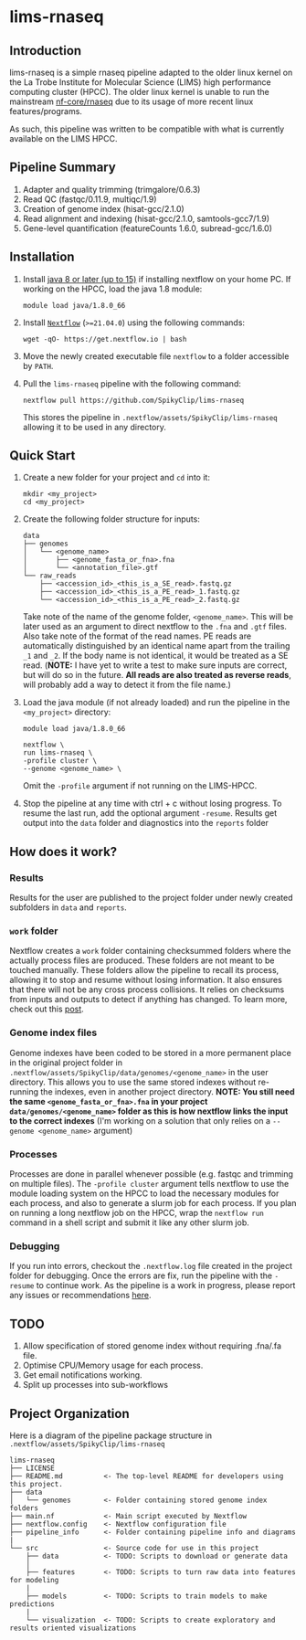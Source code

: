 # lims-rnaseq

## Introduction
lims-rnaseq is a simple rnaseq pipeline adapted to the older linux kernel on
the La Trobe Institute for Molecular Science (LIMS) high performance computing
cluster (HPCC). The older linux kernel is unable to run the mainstream
[nf-core/rnaseq](https://nf-co.re/rnaseq) due to its usage of more recent linux
features/programs.

As such, this pipeline was written to be compatible with what is currently available on the LIMS HPCC.

## Pipeline Summary
1. Adapter and quality trimming (trimgalore/0.6.3)
2. Read QC (fastqc/0.11.9, multiqc/1.9)
3. Creation of genome index (hisat-gcc/2.1.0)
4. Read alignment and indexing (hisat-gcc/2.1.0, samtools-gcc7/1.9)
5. Gene-level quantification (featureCounts 1.6.0, subread-gcc/1.6.0)

## Installation
1. Install [java 8 or later (up to
   15)](https://www.oracle.com/java/technologies/javase-downloads.html) if
   installing nextflow on your home PC. If working on the HPCC, load the java
   1.8 module:
   ```
   module load java/1.8.0_66
   ```
2. Install
   [`Nextflow`](https://www.nextflow.io/docs/latest/getstarted.html#installation)
   (`>=21.04.0`) using the following commands:
   ```
   wget -qO- https://get.nextflow.io | bash
   ```
3. Move the newly created executable file `nextflow` to a folder accessible by `PATH`.
   
4. Pull the `lims-rnaseq` pipeline with the following command: 
   ```
   nextflow pull https://github.com/SpikyClip/lims-rnaseq
   ```
   This stores the pipeline in `.nextflow/assets/SpikyClip/lims-rnaseq`
   allowing it to be used in any directory.

## Quick Start

1. Create a new folder for your project and `cd` into it:
   ```
   mkdir <my_project>
   cd <my_project>
   ```
2. Create the following folder structure for inputs:
   ```
   data
   ├── genomes
   │   └── <genome_name>
   │       ├── <genome_fasta_or_fna>.fna
   │       └── <annotation_file>.gtf
   └── raw_reads
       ├── <accession_id>_<this_is_a_SE_read>.fastq.gz
       ├── <accession_id>_<this_is_a_PE_read>_1.fastq.gz
       └── <accession_id>_<this_is_a_PE_read>_2.fastq.gz
   ```
   Take note of the name of the genome folder, `<genome_name>`. This will be later used as an argument to direct nextflow to the `.fna` and `.gtf` files. Also take note of the format of the read names. PE reads are automatically distinguished by an identical name apart from the trailing `_1` and `_2`. If the body name is not identical, it would be treated as a SE read. (**NOTE:** I have yet to write a test to make sure inputs are correct, but will do so in the future. **All reads are also treated as reverse reads**, will probably add a way to detect it from the file name.)

3. Load the java module (if not already loaded) and run the pipeline in the `<my_project>` directory:
   ```
   module load java/1.8.0_66

   nextflow \
   run lims-rnaseq \
   -profile cluster \
   --genome <genome_name> \
   ```
   Omit the `-profile` argument if not running on the LIMS-HPCC.
4. Stop the pipeline at any time with ctrl + c without losing progress. To
   resume the last run, add the optional argument `-resume`. Results get output into the `data` folder and diagnostics into the `reports` folder

## How does it work?

### Results
Results for the user are published to the project folder under newly created subfolders in `data` and `reports`.

### `work` folder
Nextflow creates a `work` folder containing checksummed folders where the actually process files are produced. These folders are not meant to be touched manually. These folders allow the pipeline to recall its process, allowing it to stop and resume without losing information. It also ensures that there will not be any cross process collisions. It relies on checksums from inputs and outputs to detect if anything has changed. To learn more, check out this [post](https://www.nextflow.io/blog/2019/demystifying-nextflow-resume.html).

### Genome index files

Genome indexes have been coded to be stored in a more permanent place in the original project folder in `.nextflow/assets/SpikyClip/data/genomes/<genome_name>` in the user directory. This allows you to use the same stored indexes without re-running the indexes, even in another project directory. **NOTE: You still need the same `<genome_fasta_or_fna>.fna` in your project `data/genomes/<genome_name>` folder as this is how nextflow links the input to the correct indexes** (I'm working on a solution that only relies on a `--genome <genome_name>` argument)

### Processes

Processes are done in parallel whenever possible (e.g. fastqc and
trimming on multiple files). The `-profile cluster` argument tells
nextflow to use the module loading system on the HPCC to load the
necessary modules for each process, and also to generate a slurm job for
each process. If you plan on running a long nextflow job on the HPCC,
wrap the `nextflow run` command in a shell script and submit it like any
other slurm job.

### Debugging

If you run into errors, checkout the `.nextflow.log` file created in the project folder for debugging. Once the errors are fix, run the pipeline with the `-resume` to continue work. As the pipeline is a work in progress, please report any issues or recommendations [here](https://github.com/SpikyClip/lims-rnaseq/issues).

## TODO
1. Allow specification of stored genome index without requiring .fna/.fa file.
2. Optimise CPU/Memory usage for each process.
3. Get email notifications working.
4. Split up processes into sub-workflows

## Project Organization

Here is a diagram of the pipeline package structure in `.nextflow/assets/SpikyClip/lims-rnaseq`

    lims-rnaseq
    ├── LICENSE
    ├── README.md          <- The top-level README for developers using this project.
    ├── data
    │   └── genomes        <- Folder containing stored genome index folders
    ├── main.nf            <- Main script executed by Nextflow
    ├── nextflow.config    <- Nextflow configuration file
    ├── pipeline_info      <- Folder containing pipeline info and diagrams
    |
    └── src                <- Source code for use in this project
        ├── data           <- TODO: Scripts to download or generate data
        │
        ├── features       <- TODO: Scripts to turn raw data into features for modeling
        |
        ├── models         <- TODO: Scripts to train models to make predictions
        |
        └── visualization  <- TODO: Scripts to create exploratory and results oriented visualizations
